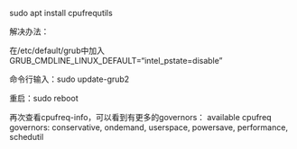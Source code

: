 sudo apt install cpufrequtils

解决办法：

在/etc/default/grub中加入 GRUB_CMDLINE_LINUX_DEFAULT=“intel_pstate=disable”

命令行输入：sudo update-grub2

重启：sudo reboot

再次查看cpufreq-info，可以看到有更多的governors： available cpufreq governors: conservative, ondemand, userspace, powersave, performance, schedutil
